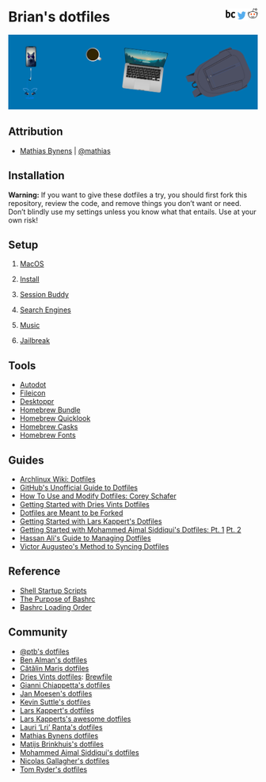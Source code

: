 <h1>
Brian's dotfiles
<a href="https://reddit.com/user/NeonSpaceCandy">
<img src=".asset/reddit.png" width="20" height="20" align="right"> <a/>
<a href="https://twitter.com/briancrink">
<img src=".asset/twitter.png" width="25" height="25" align="right"> <a/>
<a href="https://briancrink.com/">
<img src=".asset/favicon.png" width="20" height="20" align="right"> <a/>
</h1>

[![](.asset/banner.png)](https://briancrink.com/software)

## Attribution

- [Mathias Bynens](https://mathiasbynens.be/) |
  [@mathias](http://twitter.com/mathias)

## Installation

**Warning:** If you want to give these dotfiles a try, you should first fork
this repository, review the code, and remove things you don’t want or need.
Don’t blindly use my settings unless you know what that entails. Use at your own
risk!

## Setup

1. [MacOS](https://github.com/briancrink/dotfiles/tree/master/.macos)

2. [Install](https://github.com/briancrink/dotfiles/tree/master/.setup)

3. [Session Buddy](https://github.com/briancrink/dotfiles/tree/master/.sessionbuddy)

4. [Search Engines](https://github.com/briancrink/dotfiles/tree/master/.searchengine)

5. [Music](https://github.com/briancrink/dotfiles/tree/master/.music)

6. [Jailbreak](https://github.com/briancrink/dotfiles/tree/master/.jailbreak)

## Tools

- [Autodot](https://github.com/ajmalsiddiqui/autodot)
- [Fileicon](https://github.com/mklement0/fileicon#manual-installation)
- [Desktoppr](https://github.com/scriptingosx/desktoppr)
- [Homebrew Bundle](https://github.com/Homebrew/homebrew-bundle)
- [Homebrew Quicklook](https://github.com/sindresorhus/quick-look-plugins)
- [Homebrew Casks](https://github.com/Homebrew/homebrew-cask/tree/master/Casks)
- [Homebrew Fonts](https://github.com/Homebrew/homebrew-cask-fonts/tree/master/Casks)

## Guides

- [Archlinux Wiki: Dotfiles](https://wiki.archlinux.org/index.php/Dotfiles)
- [GitHub's Unofficial Guide to Dotfiles](https://dotfiles.github.io/)
- [How To Use and Modify Dotfiles: Corey Schafer](https://youtube.com/watch?v=c5RZWDLqifA)
- [Getting Started with Dries Vints Dotfiles](https://medium.com/@driesvints/getting-started-with-dotfiles-76bf046d035c)
- [Dotfiles are Meant to be Forked](https://zachholman.com/2010/08/dotfiles-are-meant-to-be-forked/)
- [Getting Started with Lars Kappert's Dotfiles](https://medium.com/@webprolific/getting-started-with-dotfiles-43c3602fd789)
- [Getting Started with Mohammed Ajmal Siddiqui's Dotfiles: Pt. 1](https://medium.freecodecamp.org/dive-into-dotfiles-part-1-e4eb1003cff6)
  [Pt. 2](https://medium.freecodecamp.org/dive-into-dotfiles-part-2-6321b4a73608)
- [Hassan Ali's Guide to Managing Dotfiles](https://hackernoon.com/learn-how-to-manage-dotfiles-b8b62c6c5491)
- [Victor Augusteo's Method to Syncing Dotfiles](https://medium.com/@augusteo/simplest-way-to-sync-dotfiles-and-config-using-git-14051af8703a)

## Reference

- [Shell Startup Scripts](https://blog.flowblok.id.au/2013-02/shell-startup-scripts.html)
- [The Purpose of Bashrc](https://unix.stackexchange.com/questions/129143/what-is-the-purpose-of-bashrc-and-how-does-it-work)
- [Bashrc Loading Order](https://shreevatsa.wordpress.com/2008/03/30/zshbash-startup-files-loading-order-bashrc-zshrc-etc/)

## Community

- [@ptb's dotfiles](https://github.com/ptb/mac-setup)
- [Ben Alman's dotfiles](https://github.com/cowboy/dotfiles)
- [Cătălin Mariș dotfiles](https://github.com/alrra/dotfiles)
- [Dries Vints dotfiles](https://github.com/driesvints/dotfiles):
  [Brewfile](https://github.com/driesvints/dotfiles/blob/master/Brewfile)
- [Gianni Chiappetta's dotfiles](https://github.com/gf3/dotfiles)
- [Jan Moesen's dotfiles](https://gist.github.com/1156154)
- [Kevin Suttle's dotfiles](https://github.com/kevinSuttle/dotfiles)
- [Lars Kappert's dotfiles](https://github.com/webpro/dotfiles)
- [Lars Kapperts's awesome dotfiles](https://github.com/webpro/awesome-dotfiles)
- [Lauri ‘Lri’ Ranta's dotfiles](http://osxnotes.net/defaults.html)
- [Mathias Bynens dotfiles](https://github.com/mathiasbynens/dotfiles/)
- [Matijs Brinkhuis's dotfiles](https://github.com/matijs/dotfiles)
- [Mohammed Ajmal Siddiqui's dotfiles](https://github.com/ajmalsiddiqui/dotfiles)
- [Nicolas Gallagher's dotfiles](https://github.com/necolas/dotfiles)
- [Tom Ryder's dotfiles](https://sanctum.geek.nz/cgit/dotfiles.git/about)
